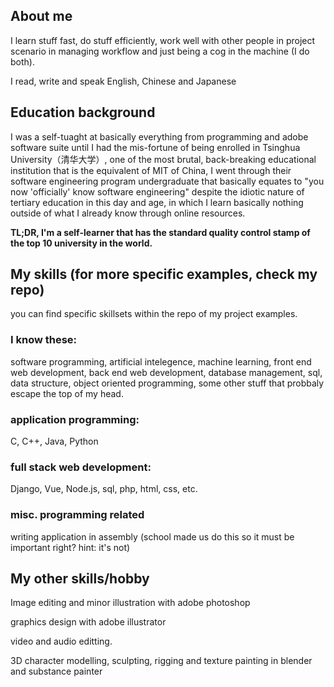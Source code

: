 ## About me
I learn stuff fast, do stuff efficiently, work well with other people in project scenario in managing workflow and just being a cog in the machine (I do both).

I read, write and speak English, Chinese and Japanese


## Education background
I was a self-tuaght at basically everything from programming and adobe software suite until I had the mis-fortune of being enrolled in Tsinghua University（清华大学）, one of the most brutal, back-breaking educational institution that is the equivalent of MIT of China, I went through their software engineering program undergraduate that basically equates to "you now 'officially' know software engineering" despite the idiotic nature of tertiary education in this day and age, in which I learn basically nothing outside of what I already know through online resources.


**TL;DR, I'm a self-learner that has the standard quality control stamp of the top 10 university in the world.**



## My skills (for more specific examples, check my repo)
you can find specific skillsets within the repo of my project examples.

### I know these:
software programming, artificial intelegence, machine learning, front end web development, back end web development, database management, sql, data structure, object oriented programming, some other stuff that probbaly escape the top of my head.

### application programming:
C, C++, Java, Python

### full stack web development:
Django, Vue, Node.js, sql, php, html, css, etc.

### misc. programming related
writing application in assembly (school made us do this so it must be important right? hint: it's not)

## My other skills/hobby
Image editing and minor illustration with adobe photoshop

graphics design with adobe illustrator

video and audio editting.

3D character modelling, sculpting, rigging and texture painting in blender and substance painter
